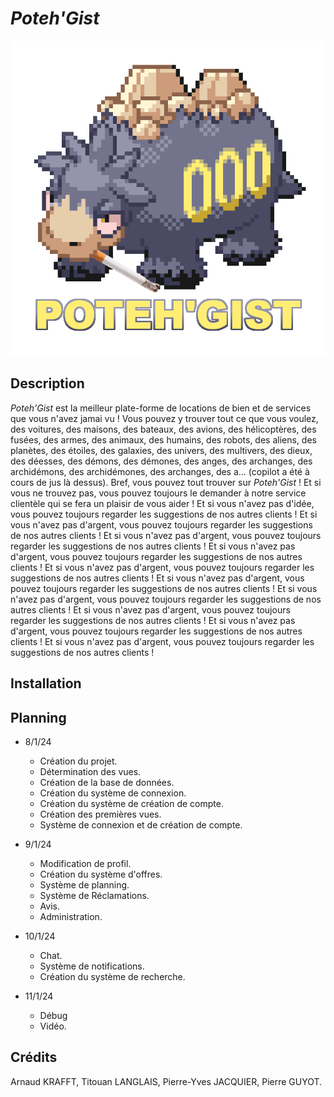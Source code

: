 # *Poteh'Gist*


![](docu/logo.png)

## Description

*Poteh'Gist* est la meilleur plate-forme de locations de bien et de services que vous n'avez jamai vu ! Vous pouvez y trouver tout ce que vous voulez, des voitures, des maisons, des bateaux, des avions, des hélicoptères, des fusées, des armes, des animaux, des humains, des robots, des aliens, des planètes, des étoiles, des galaxies, des univers, des multivers, des dieux, des déesses, des démons, des démones, des anges, des archanges, des archidémons, des archidémones, des archanges, des a... (copilot a été à cours de jus là dessus). Bref, vous pouvez tout trouver sur *Poteh'Gist* ! Et si vous ne trouvez pas, vous pouvez toujours le demander à notre service clientèle qui se fera un plaisir de vous aider ! Et si vous n'avez pas d'idée, vous pouvez toujours regarder les suggestions de nos autres clients ! Et si vous n'avez pas d'argent, vous pouvez toujours regarder les suggestions de nos autres clients ! Et si vous n'avez pas d'argent, vous pouvez toujours regarder les suggestions de nos autres clients ! Et si vous n'avez pas d'argent, vous pouvez toujours regarder les suggestions de nos autres clients ! Et si vous n'avez pas d'argent, vous pouvez toujours regarder les suggestions de nos autres clients ! Et si vous n'avez pas d'argent, vous pouvez toujours regarder les suggestions de nos autres clients ! Et si vous n'avez pas d'argent, vous pouvez toujours regarder les suggestions de nos autres clients ! Et si vous n'avez pas d'argent, vous pouvez toujours regarder les suggestions de nos autres clients ! Et si vous n'avez pas d'argent, vous pouvez toujours regarder les suggestions de nos autres clients ! Et si vous n'avez pas d'argent, vous pouvez toujours regarder les suggestions de nos autres clients !

## Installation

## Planning

- 8/1/24
    + Création du projet.
    + Détermination des vues.
    + Création de la base de données.
    + Création du système de connexion.
    + Création du système de création de compte.
    + Création des premières vues.
    + Système de connexion et de création de compte.

- 9/1/24
    + Modification de profil.
    + Création du système d'offres.
    + Système de planning.
    + Système de Réclamations.
    + Avis.
    + Administration.

- 10/1/24
    + Chat.
    + Système de notifications.
    + Création du système de recherche.

- 11/1/24
    + Débug
    + Vidéo.

## Crédits

Arnaud KRAFFT, Titouan LANGLAIS, Pierre-Yves JACQUIER, Pierre GUYOT.
